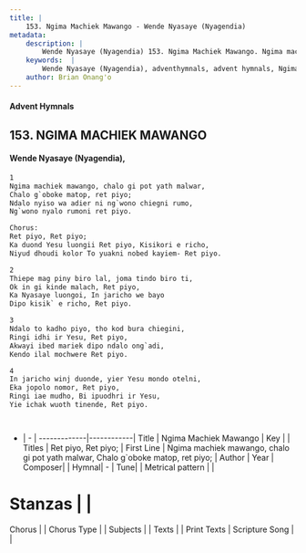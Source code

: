 ```yaml
---
title: |
    153. Ngima Machiek Mawango - Wende Nyasaye (Nyagendia)
metadata:
    description: |
        Wende Nyasaye (Nyagendia) 153. Ngima Machiek Mawango. Ngima machiek mawango, chalo gi pot yath malwar,  Chalo g`oboke matop, ret piyo; Ndalo nyiso wa adier ni ng`wono chiegni rumo,  Ng`wono nyalo rumoni ret piyo.  Chorus: Ret piyo, Ret piyo;  Ka duond Yesu luongii Ret piyo, Kisikori e richo,  Niyud dhoudi kolor To yuakni nobed kayiem- Ret piyo.  
    keywords:  |
        Wende Nyasaye (Nyagendia), adventhymnals, advent hymnals, Ngima Machiek Mawango, Ngima machiek mawango, chalo gi pot yath malwar,  Chalo g`oboke matop, ret piyo;. Ret piyo, Ret piyo; 
    author: Brian Onang'o
---
```


#### Advent Hymnals
## 153. NGIMA MACHIEK MAWANGO
####  Wende Nyasaye (Nyagendia),

```txt
1
Ngima machiek mawango, chalo gi pot yath malwar, 
Chalo g`oboke matop, ret piyo;
Ndalo nyiso wa adier ni ng`wono chiegni rumo, 
Ng`wono nyalo rumoni ret piyo.

Chorus:
Ret piyo, Ret piyo; 
Ka duond Yesu luongii Ret piyo, Kisikori e richo, 
Niyud dhoudi kolor To yuakni nobed kayiem- Ret piyo.

2
Thiepe mag piny biro lal, joma tindo biro ti, 
Ok in gi kinde malach, Ret piyo, 
Ka Nyasaye luongoi, In jaricho we bayo 
Dipo kisik` e richo, Ret piyo.

3
Ndalo to kadho piyo, tho kod bura chiegini, 
Ringi idhi ir Yesu, Ret piyo, 
Akwayi ibed mariek dipo ndalo ong`adi, 
Kendo ilal mochwere Ret piyo.

4
In jaricho winj duonde, yier Yesu mondo otelni, 
Eka jopolo nomor, Ret piyo, 
Ringi iae mudho, Bi ipuodhri ir Yesu,
Yie ichak wuoth tinende, Ret piyo.




```

- |   -  |
-------------|------------|
Title | Ngima Machiek Mawango |
Key |  |
Titles | Ret piyo, Ret piyo;  |
First Line | Ngima machiek mawango, chalo gi pot yath malwar,  Chalo g`oboke matop, ret piyo; |
Author | 
Year | 
Composer| |
Hymnal|  - |
Tune|  |
Metrical pattern | |
# Stanzas |  |
Chorus |  |
Chorus Type |  |
Subjects | |
Texts |  |
Print Texts | 
Scripture Song |  |
    

